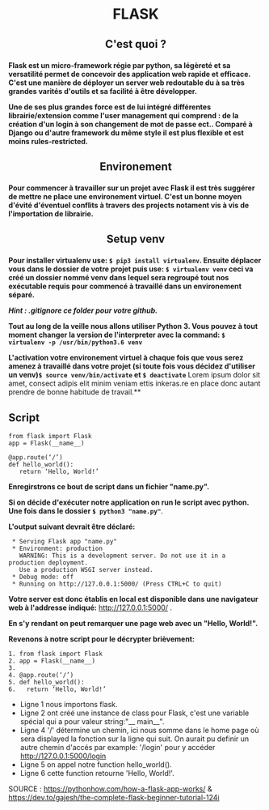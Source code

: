 # <p align=center>FLASK</p>

## <p align=center>C'est quoi ?</p>


**Flask est un micro-framework régie par python, sa légèreté et sa versatilité permet de concevoir des application web rapide et efficace. C'est une manière de déployer un server web redoutable du à sa très grandes varités d'outils et sa facilité à être développer.**

**Une de ses plus grandes force est de lui intégré différentes librairie/extension comme l'user management qui comprend : de la création d'un login à son changement de mot de passe ect.. Comparé à Django ou d'autre framework du même style il est plus flexible et est moins rules-restricted.**

## <p align=center>Environement</p>

**Pour commencer à travailler sur un projet avec Flask il est très suggérer de mettre ne place une environement virtuel. C'est un bonne moyen d'évité d'éventuel conflits à travers des projects notament vis à vis de l'importation de librairie.**

## <p align=center>Setup venv</p>

**Pour installer virtualenv use: ```$ pip3 install virtualenv```. Ensuite déplacer vous dans le dossier de votre projet puis use: ```$ virtualenv venv``` ceci va créé un dossier nommé venv dans lequel sera regroupé tout nos exécutable requis pour commencé à travaillé dans un environement séparé.**

***Hint : .gitignore ce folder pour votre github.***

**Tout au long de la veille nous allons utiliser Python 3. Vous pouvez à tout moment changer la version de l'interpreter avec la command: ```$ virtualenv -p /usr/bin/python3.6 venv```**

**L'activation votre environement virtuel à chaque fois que vous serez amenez à travaillé dans votre projet (si toute fois vous décidez d'utiliser un venv)```$ source venv/bin/activate``` et ```$ deactivate```**
Lorem ipsum dolor sit amet, consect adipis elit minim veniam ettis inkeras.re en place donc autant prendre de bonne habitude de travail.**

## Script

```
from flask import Flask
app = Flask(__name__)
​
@app.route(‘/’)
def hello_world():
   return ‘Hello, World!’
```

**Enregirstrons ce bout de script dans un fichier "name.py".** 

**Si on décide d'exécuter notre application on run le script avec python. Une fois dans le dossier ```$ python3 "name.py"```**.

**L'output suivant devrait être déclaré:**

```
 * Serving Flask app "name.py"
 * Environment: production
   WARNING: This is a development server. Do not use it in a production deployment.
   Use a production WSGI server instead.
 * Debug mode: off
 * Running on http://127.0.0.1:5000/ (Press CTRL+C to quit)
```
**Votre server est donc établis en local est disponible dans une navigateur web à l'addresse indiqué:** http://127.0.0.1:5000/ . 

**En s'y rendant on peut remarquer une page web avec un "Hello, World!".**

**Revenons à notre script pour le décrypter brièvement:** 

```
1. from flask import Flask
2. app = Flask(__name__)
​3. 
4. @app.route(‘/’)
5. def hello_world():
6.   return ‘Hello, World!’
```

- Ligne 1 nous importons flask.
- Ligne 2 ont créé une instance de class pour Flask, c'est une variable spécial qui a pour valeur string:"__ main__".
- Ligne 4 '/' détermine un chemin, ici nous somme dans le home page où sera displayed la fonction sur la ligne qui suit. On aurait pu definir un autre chemin d'accés par example: '/login' pour y accéder http://127.0.0.1:5000/login
- Ligne 5 on appel notre function hello_world().
- Ligne 6 cette function retourne 'Hello, World!'.

SOURCE : https://pythonhow.com/how-a-flask-app-works/ & https://dev.to/gajesh/the-complete-flask-beginner-tutorial-124i
